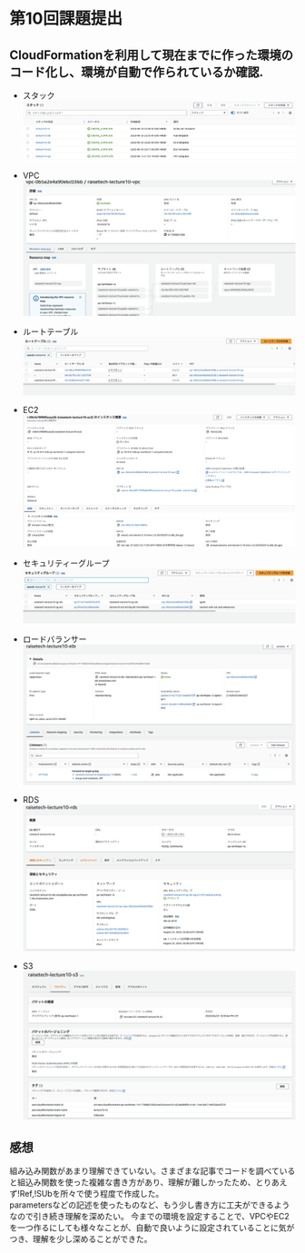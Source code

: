 # 第10回課題提出
## CloudFormationを利用して現在までに作った環境のコード化し、環境が自動で作られているか確認. 
- スタック
![stack](./image10/stack.png)

- VPC
![vpc](./image10/cfn-vpc.png)

- ルートテーブル
![rt](./image10/cfn-rt.png)

- EC2
![ec2](./image10/cfn-ec2.png)

- セキュリティーグループ
![sg](./image10/cfn-sg.png)

- ロードバランサー
![alb](./image10/cfn-alb.png)

- RDS
![rds](./image10/cfn-rds.png)

- S3
![s3](./image10/cfn-s3.png)

## 感想
組み込み関数があまり理解できていない。さまざまな記事でコードを調べていると組込み関数を使った複雑な書き方があり、理解が難しかったため、とりあえず!Ref,!SUbを所々で使う程度で作成した。  
parametersなどの記述を使ったものなど、もう少し書き方に工夫ができるようなので引き続き理解を深めたい。
今までの環境を設定することで、VPCやEC2を一つ作るにしても様々なことが、自動で良いように設定されていることに気がつき、理解を少し深めることができた。




